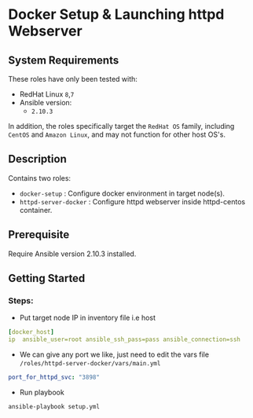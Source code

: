 # Docker Setup & Launching httpd Webserver

## System Requirements
These roles have only been tested with:
* RedHat Linux `8`,`7`
* Ansible version:
  * `2.10.3`

In addition, the roles specifically target the `RedHat OS` family, including `CentOS` and `Amazon Linux`, and may not function for other host OS's.

## Description
Contains two roles:
* `docker-setup` : Configure docker environment in target node(s).
* `httpd-server-docker` : Configure httpd webserver inside httpd-centos container.

## Prerequisite
Require Ansible version 2.10.3 installed.

## Getting Started
### Steps:
* Put target node IP in inventory file i.e host
```yaml
[docker_host]
ip  ansible_user=root ansible_ssh_pass=pass ansible_connection=ssh
```
* We can give any port we like, just need to edit the vars file `/roles/httpd-server-docker/vars/main.yml`
```yaml
port_for_httpd_svc: "3898"
``` 
* Run playbook
```bash
ansible-playbook setup.yml
```
